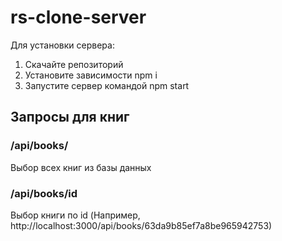# rs-clone-server

Для установки сервера:

1. Скачайте репозиторий
2. Установите зависимоcти npm i
3. Запустите сервер командой npm start

## Запросы для книг

### /api/books/

Выбор всех книг из базы данных

### /api/books/id

Выбор книги по id (Например, http://localhost:3000/api/books/63da9b85ef7a8be965942753)

